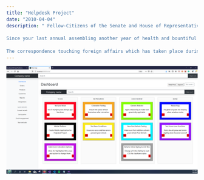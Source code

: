 ```yaml
---
title: "Helpdesk Project"
date: "2010-04-04"
description: " Fellow-Citizens of the Senate and House of Representatives:

Since your last annual assembling another year of health and bountiful harvests has passed, and while it has not pleased the Almighty to bless us with a return of peace, we can but press on, guided by the best light He gives us, trusting that in His own good time and wise way all will yet be well.

The correspondence touching foreign affairs which has taken place during the last year is herewith submitted, in virtual compliance with a request to that effect made by the House of Representatives near the close of the last session of Congress. If the condition of our relations with other nations is less gratifying than it has usually been at former periods, it is certainly more satisfactory than a nation so unhappily distracted as we are might reasonably have apprehended. In the month of June last there were some grounds to expect that the maritime powers which at the beginning of our domestic difficulties so unwisely and unnecessarily, as we think, recognized the insurgents as a belligerent would soon recede from that position, which has proved only less injurious to themselves than to our own country. But the temporary reverses which afterwards befell the national arms, and which were exaggerated by our own disloyal citizens abroad, have hitherto delayed that act of simple justice. "
---
```


![HelpdeskProject](../images/helpdesk.png)
